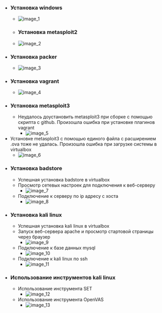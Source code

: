 - ### Установка windows
  - ![image_1](images/1.png)
  - ### Установка metasploit2
  - ![image_2](images/2.png)
- ### Установка packer
  - ![image_3](images/3.png)
- ### Установка vagrant
  - ![image_4](images/4.png)
- ### Установка metasploit3
  - Неудалось доустановить metasploit3 при сборке с помощью скрипта с github. Произошла ошибка при установке плагинов vagrant
    - ![image_5](images/5.png)
- Установке metasploit3 с помощью единого файла с расширением .ova тоже не удалась. Произошла ошибка при загрузке системы в virtualbox
    - ![image_6](images/6.png)
- ### Установка badstore
  - Успешная установка badstore в virtualbox
  - Просмотр сетевых настроек для подключения к веб-серверу
    - ![image_7](images/7.png)
  - Подключение к серверу по ip адресу c хоста
    - ![image_8](images/8.png)
- ### Установка kali linux
  - Успешная установка kali linux в virtualbox
  - Запуск веб-сервера apache и просмотр стартовой страницы через браузер
    - ![image_9](images/9.png)
  - Подключение к базе данных mysql
    - ![image_10](images/10.png)
  - Подключение к kali linux по ssh
    - ![image_11](images/11.png)
- ### Использование инструментов kali linux
  - Использование инструмента SET
    - ![image_12](images/12.png)
  - Использование инструмента OpenVAS
    - ![image_13](images/13.png)